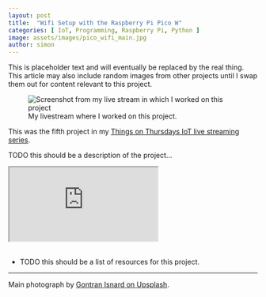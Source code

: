 ```yaml
---
layout: post
title:  "Wifi Setup with the Raspberry Pi Pico W"
categories: [ IoT, Programming, Raspberry Pi, Python ]
image: assets/images/pico_wifi_main.jpg
author: simon
---
```

This is placeholder text and will eventually be replaced by the real thing.  This article may also include random images from other projects until I swap them out for content relevant to this project.

<figure class="figure">
  <img src="{{ site.baseurl }}/assets/images/pico_wifi_livestream.png" class="figure-img img-fluid" alt="Screenshot from my live stream in which I worked on this project">
  <figcaption class="figure-caption text-center">My livestream where I worked on this project.</figcaption>
</figure>

This was the fifth project in my [Things on Thursdays IoT live streaming series](/things-on-thursdays-livestreams/).  

TODO this should be a description of the project...

<div class="embed-responsive embed-responsive-16by9">
  <iframe class="embed-responsive-item" src="https://www.youtube.com/embed/Gzp9nLkqadg?start=33" allowfullscreen></iframe>
</div><br/>

* TODO this should be a list of resources for this project.

--- 
Main photograph by [Gontran Isnard on Upsplash](https://unsplash.com/photos/3-fuFf4gPNY).
